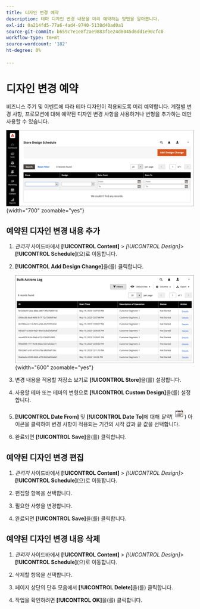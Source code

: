 ```yaml
---
title: 디자인 변경 예약
description: 테마 디자인 변경 내용을 미리 예약하는 방법을 알아봅니다.
exl-id: 0a214fd5-77a6-4ad4-9740-5138d40ad0a1
source-git-commit: b659c7e1e8f2ae9883f1e24d8045d6dd1e90cfc0
workflow-type: tm+mt
source-wordcount: '182'
ht-degree: 0%

---
```


# 디자인 변경 예약

비즈니스 주기 및 이벤트에 따라 테마 디자인이 적용되도록 미리 예약합니다. 계절별 변경 사항, 프로모션에 대해 예약된 디자인 변경 사항을 사용하거나 변형을 추가하는 데만 사용할 수 있습니다.

![예약된 디자인 변경](./assets/design-schedule.png){width="700" zoomable="yes"}

## 예약된 디자인 변경 내용 추가

1. _관리자_ 사이드바에서 **[!UICONTROL Content]** > _[!UICONTROL Design]_>**[!UICONTROL Schedule]**(으)로 이동합니다.

1. **[!UICONTROL Add Design Change]**&#x200B;을(를) 클릭합니다.

   ![새 저장소 디자인 변경 설정](./assets/design-schedule-change-new.png){width="600" zoomable="yes"}

1. 변경 내용을 적용할 저장소 보기로 **[!UICONTROL Store]**&#x200B;을(를) 설정합니다.

1. 사용할 테마 또는 테마의 변형으로 **[!UICONTROL Custom Design]**&#x200B;을(를) 설정합니다.

1. **[!UICONTROL Date From]** 및 **[!UICONTROL Date To]**&#x200B;에 대해 _달력_(![달력 아이콘](../assets/icon-calendar.png)) 아이콘을 클릭하여 변경 사항이 적용되는 기간의 시작 값과 끝 값을 선택합니다.

1. 완료되면 **[!UICONTROL Save]**&#x200B;을(를) 클릭합니다.

## 예약된 디자인 변경 편집

1. _관리자_ 사이드바에서 **[!UICONTROL Content]** > _[!UICONTROL Design]_>**[!UICONTROL Schedule]**(으)로 이동합니다.

1. 편집할 항목을 선택합니다.

1. 필요한 사항을 변경합니다.

1. 완료되면 **[!UICONTROL Save]**&#x200B;을(를) 클릭합니다.

## 예약된 디자인 변경 내용 삭제

1. _관리자_ 사이드바에서 **[!UICONTROL Content]** > _[!UICONTROL Design]_>**[!UICONTROL Schedule]**(으)로 이동합니다.

1. 삭제할 항목을 선택합니다.

1. 페이지 상단의 단추 모음에서 **[!UICONTROL Delete]**&#x200B;을(를) 클릭합니다.

1. 작업을 확인하려면 **[!UICONTROL OK]**&#x200B;을(를) 클릭합니다.

